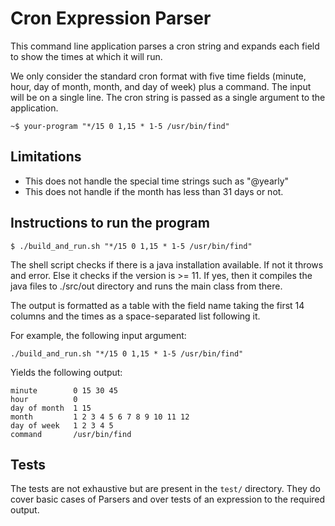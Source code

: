 # Cron Expression Parser

This command line application parses a cron string and expands each field
to show the times at which it will run.

We only consider the standard cron format with five time fields (minute, hour, day of
month, month, and day of week) plus a command. The input will be on a single line.
The cron string is passed as a single argument to the application.

```~$ your-program "*/15 0 1,15 * 1-5 /usr/bin/find"```



## Limitations
- This does not handle the special time strings such as "@yearly"
- This does not handle if the month has less than 31 days or not.

## Instructions to run the program
```
$ ./build_and_run.sh "*/15 0 1,15 * 1-5 /usr/bin/find"
```

The shell script checks if there is a java installation available. If not it throws and error.
Else it checks if the version is >= 11. If yes, then it compiles the java files to ./src/out directory and runs the main class from there. 

The output is formatted as a table with the field name taking the first 14 columns and
the times as a space-separated list following it.

For example, the following input argument:

```./build_and_run.sh "*/15 0 1,15 * 1-5 /usr/bin/find"```

Yields the following output:

```
minute        0 15 30 45
hour          0
day of month  1 15
month         1 2 3 4 5 6 7 8 9 10 11 12
day of week   1 2 3 4 5
command       /usr/bin/find
```

## Tests

The tests are not exhaustive but are present in the `test/` directory. They do cover basic cases of Parsers and over tests of an expression to the required output.
